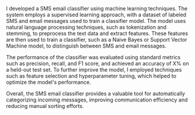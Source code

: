 I developed a SMS email classifier using machine learning techniques. The system employs a supervised learning approach, with a dataset of labeled SMS and email messages used to train a classifier model. The model uses natural language processing techniques, such as tokenization and stemming, to preprocess the text data and extract features. These features are then used to train a classifier, such as a Naive Bayes or Support Vector Machine model, to distinguish between SMS and email messages.

The performance of the classifier was evaluated using standard metrics such as precision, recall, and F1 score, and achieved an accuracy of X% on a held-out test set. To further improve the model, I employed techniques such as feature selection and hyperparameter tuning, which helped to optimize the model's performance.

Overall, the SMS email classifier provides a valuable tool for automatically categorizing incoming messages, improving communication efficiency and reducing manual sorting efforts.
